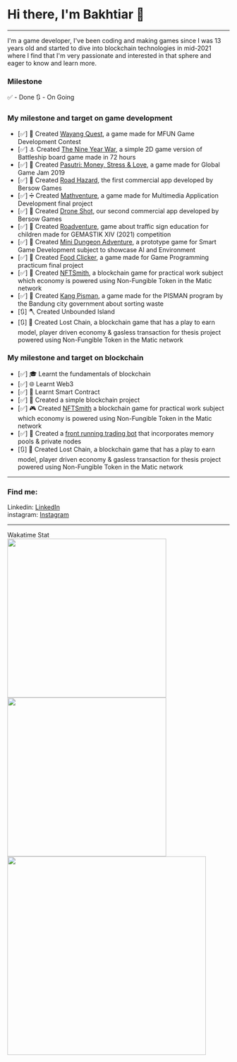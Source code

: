 # Hi there, I'm **Bakhtiar** 👋
---
I'm a game developer, I've been coding and making games since I was 13 years old and started to dive into blockchain technologies in mid-2021 where I find that I'm very passionate and interested in that sphere and eager to know and learn more.

### Milestone ###
✅ - Done
🔃 - On Going

### My milestone and target on game development
- [✅] 🎎 Created [Wayang Quest][wayang-quest], a game made for MFUN Game Development Contest
- [✅] ⚓ Created [The Nine Year War][nine-year-war], a simple 2D game version of Battleship board game made in 72 hours
- [✅] 💸 Created [Pasutri: Money, Stress & Love][pasutri], a game made for Global Game Jam 2019
- [✅] 🚗 Created [Road Hazard][road-hazard], the first commercial app developed by Bersow Games
- [✅] ➗ Created [Mathventure][mathventure], a game made for Multimedia Application Development final project
- [✅] 🚁 Created [Drone Shot][droneshot], our second commercial app developed by Bersow Games
- [✅] 🚸 Created [Roadventure][roadventure], game about traffic sign education for children made for GEMASTIK XIV (2021) competition
- [✅] 🏹 Created [Mini Dungeon Adventure][mini-dungeon-adventure], a prototype game for Smart Game Development subject to showcase AI and Environment
- [✅] 🥞 Created [Food Clicker][food-clicker], a game made for Game Programming practicum final project
- [✅] 🔗 Created [NFTSmith][nftsmith], a blockchain game for practical work subject which economy is powered using Non-Fungible Token in the Matic network
- [✅] 🤺 Created [Kang Pisman][kang-pisman], a game made for the PISMAN program by the Bandung city government about sorting waste
- [🔃] 🪓 Created Unbounded Island
- [🔃] 🔗 Created Lost Chain, a blockchain game that has a play to earn model, player driven economy & gasless transaction for thesis project powered using Non-Fungible Token in the Matic network 

### My milestone and target on blockchain
- [✅] 🎓 Learnt the fundamentals of blockchain
- [✅] 🌐 Learnt Web3
- [✅] 📝 Learnt Smart Contract
- [✅] 🔗 Created a simple blockchain project
- [✅] 🎮 Created [NFTSmith][nftsmith] a blockchain game for practical work subject which economy is powered using Non-Fungible Token in the Matic network
- [✅] 🤖 Created a [front running trading bot][front-running-tb] that incorporates memory pools & private nodes
- [🔃] 🔗 Created Lost Chain, a blockchain game that has a play to earn model, player driven economy & gasless transaction for thesis project powered using Non-Fungible Token in the Matic network 
---
### Find me:
Linkedin: [LinkedIn][linkedin]<br>
instagram: [Instagram][instagram]

---
Wakatime Stat<br>
<image src="https://wakatime.com/share/@bakhtiar/670d4ca0-c124-4893-930c-96d2ffc7f778.svg" height=360/>
<image src="https://wakatime.com/share/@bakhtiar/8630cba8-6c0a-46f9-82ce-080712c1b8b5.svg" height=360/>
<image src="https://wakatime.com/share/@bakhtiar/a1606c7b-6d18-460a-b4a7-947da56543fa.svg" height=450/>

[nftsmith]: https://drive.google.com/drive/folders/1S50K5nRmo1aMsHqbaPFVhrea2siRBFJq?usp=sharing
[wayang-quest]: https://drive.google.com/drive/folders/1yBUN-pi9_KX-A1ChHxozGxHTa6GqVI_k
[nine-year-war]: https://drive.google.com/drive/folders/1MorUrKeVnzK5ySeQmGM4mAXlIYvxPqQO
[pasutri]: https://globalgamejam.org/2019/games/pasutri-money-stress-love
[road-hazard]: https://play.google.com/store/apps/details?id=com.bersowgames.roadhazard
[mathventure]: https://drive.google.com/file/d/1l_W_JQP6Yum6euyuMm4dgOrM5xL6K3hl
[droneshot]: https://play.google.com/store/apps/details?id=com.bersowgames.droneshot
[roadventure]: https://drive.google.com/file/d/1KOANH-0C1M-RMpjV95nkVzUPbvYVR_zv/view
[mini-dungeon-adventure]: https://drive.google.com/drive/folders/1r8a40Yh1aaTtc8KeUQ-NKdJ75d9bwRTX?usp=sharing
[food-clicker]: https://drive.google.com/drive/folders/1gVCt19bA20JOEjAkEJlJ_EvKUG1lPgEN?usp=sharing
[front-running-tb]: https://bakhtiar-id.github.io/dhs-website/
[kang-pisman]: https://drive.google.com/file/d/1fWMt1qyTAu27Cld4hUt156i5YwzqBk_0/view
[nftsmith]: https://drive.google.com/drive/folders/1S50K5nRmo1aMsHqbaPFVhrea2siRBFJq

[linkedin]: https://www.linkedin.com/in/bakhtiar-id/
[instagram]: https://www.instagram.com/bakh.tiar/
